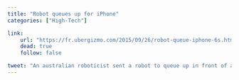 ```yaml
---
title: "Robot queues up for iPhone"
categories: ["High-Tech"]

link:
    url: "https://fr.ubergizmo.com/2015/09/26/robot-queue-iphone-6s.html"
    dead: true
    follow: false

tweet: "An australian roboticist sent a robot to queue up in front of an Apple Store for the release of the iPhone 6s"
---
```

